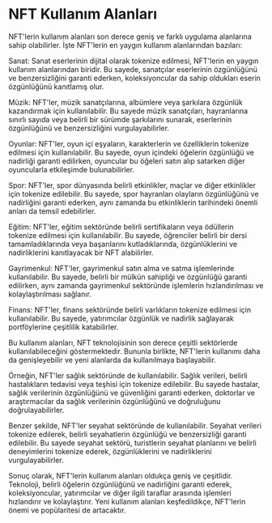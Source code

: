 # NFT Kullanım Alanları

NFT'lerin kullanım alanları son derece geniş ve farklı uygulama alanlarına sahip olabilirler. İşte NFT'lerin en yaygın kullanım alanlarından bazıları:

Sanat: Sanat eserlerinin dijital olarak tokenize edilmesi, NFT'lerin en yaygın kullanım alanlarından biridir. Bu sayede, sanatçılar eserlerinin özgünlüğünü ve benzersizliğini garanti ederken, koleksiyoncular da sahip oldukları eserin özgünlüğünü kanıtlamış olur.

Müzik: NFT'ler, müzik sanatçılarına, albümlere veya şarkılara özgünlük kazandırmak için kullanılabilir. Bu sayede müzik sanatçıları, hayranlarına sınırlı sayıda veya belirli bir sürümde şarkılarını sunarak, eserlerinin özgünlüğünü ve benzersizliğini vurgulayabilirler.

Oyunlar: NFT'ler, oyun içi eşyaların, karakterlerin ve özelliklerin tokenize edilmesi için kullanılabilir. Bu sayede, oyun içindeki öğelerin özgünlüğü ve nadirliği garanti edilirken, oyuncular bu öğeleri satın alıp satarken diğer oyuncularla etkileşimde bulunabilirler.

Spor: NFT'ler, spor dünyasında belirli etkinlikler, maçlar ve diğer etkinlikler için tokenize edilebilir. Bu sayede, spor hayranları olayların özgünlüğünü ve nadirliğini garanti ederken, aynı zamanda bu etkinliklerin tarihindeki önemli anları da temsil edebilirler.

Eğitim: NFT'ler, eğitim sektöründe belirli sertifikaların veya ödüllerin tokenize edilmesi için kullanılabilir. Bu sayede, öğrenciler belirli bir dersi tamamladıklarında veya başarılarını kutladıklarında, özgünlüklerini ve nadirliklerini kanıtlayacak bir NFT alabilirler.

Gayrimenkul: NFT'ler, gayrimenkul satın alma ve satma işlemlerinde kullanılabilir. Bu sayede, belirli bir mülkün sahipliği ve özgünlüğü garanti edilirken, aynı zamanda gayrimenkul sektöründe işlemlerin hızlandırılması ve kolaylaştırılması sağlanır.

Finans: NFT'ler, finans sektöründe belirli varlıkların tokenize edilmesi için kullanılabilir. Bu sayede, yatırımcılar özgünlük ve nadirlik sağlayarak portföylerine çeşitlilik katabilirler.

Bu kullanım alanları, NFT teknolojisinin son derece çeşitli sektörlerde kullanılabileceğini göstermektedir. Bununla birlikte, NFT'lerin kullanımı daha da genişleyebilir ve yeni alanlarda da kullanılmaya başlayabilir.

Örneğin, NFT'ler sağlık sektöründe de kullanılabilir. Sağlık verileri, belirli hastalıkların tedavisi veya teşhisi için tokenize edilebilir. Bu sayede hastalar, sağlık verilerinin özgünlüğünü ve güvenliğini garanti ederken, doktorlar ve araştırmacılar da sağlık verilerinin özgünlüğünü ve doğruluğunu doğrulayabilirler.

Benzer şekilde, NFT'ler seyahat sektöründe de kullanılabilir. Seyahat verileri tokenize edilerek, belirli seyahatlerin özgünlüğü ve benzersizliği garanti edilebilir. Bu sayede seyahat sektörü, turistlerin seyahat planlarını ve belirli deneyimlerini tokenize ederek, özgünlüklerini ve nadirliklerini vurgulayabilirler.

Sonuç olarak, NFT'lerin kullanım alanları oldukça geniş ve çeşitlidir. Teknoloji, belirli öğelerin özgünlüğünü ve nadirliğini garanti ederek, koleksiyoncular, yatırımcılar ve diğer ilgili taraflar arasında işlemleri hızlandırır ve kolaylaştırır. Yeni kullanım alanları keşfedildikçe, NFT'lerin önemi ve popülaritesi de artacaktır.